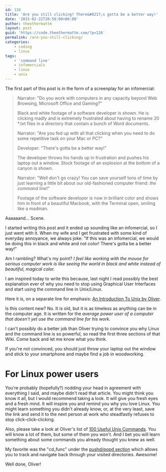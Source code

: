 ```yaml
---
id: 126
title: 'Are you still clicking? There&#8217;s gotta be a better way!'
date: '2015-02-22T20:50:09+00:00'
author: theothermattm
layout: post
guid: 'https://code.theothermattm.com/?p=126'
permalink: /are-you-still-clicking/
categories:
    - coding
    - linux
tags:
    - 'command line'
    - infomercials
    - linux
    - unix
---
```


The first part of this post is in the form of a screenplay for an infomercial:

> Narrator: "Do you work with computers in any capacity beyond Web Browsing, Microsoft Office and Gaming?"
> 
> Black and white footage of a software developer is shown.  He is clicking madly and is extremely frustrated about having to rename 20 *.txt files in a directory that contain a bunch of Word documents. 
> 
> Narrator: "Are you fed up with all that clicking when you need to do some repetitive task on your Mac or PC?"
> 
> Developer: "There's gotta be a better way!"
> 
> The developer throws his hands up in frustration and pushes his laptop out a window.  Stock footage of an explosion at the bottom of a canyon is shown.
> 
> Narrator: "Well don't go crazy!  You can save yourself tons of time by just learning a little bit about our old-fashioned computer friend: *the command line*!"
> 
> Footage of the software developer is now in brilliant color and shows him in front of a beautiful Macbook, with the Terminal open, smiling like a madman.

Aaaaaand... Scene.

I started writing this post and it ended up sounding like an infomercial, so I just went with it.  When my wife and I get frustrated with some kind of everyday annoyance, we always joke: "If this was an infomercial, we would be doing this in black and white and not color!  There's gotta be a better way!"  

Am I rambling?  What's my point?  *I feel like working with the mouse for serious computer work is like seeing the world in black and white instead of beautiful, magical color.*

I am inspired today to write this because, last night I read possibly the best explanation ever of why you need to stop using Graphical User Interfaces and start using the command line in Unix/Linux.  

Here it is, on a separate line for emphasis:
[An Introduction To Unix by Oliver](http://www.oliverelliott.org/article/computing/tut_unix/#Introduction).  

Is this content new? No. It is old, but it is as timeless as anything can be in the computer age.  It is written for the *average power user of a computer that doesn't yet use the command line for his work.*  

I can't possibly do a better job than Oliver trying to convince you why Linux and the command line is so powerful, so read the first three sections of that Wiki.  Come back and let me know what you think.

If you're not convinced, you should just throw your laptop out the window and stick to your smartphone and maybe find a job in woodworking.

# For Linux power users

You're probably (hopefully?) nodding your head in agreement with everything I said, and maybe didn't read that article.  You might think you know it all, but I would recommend taking a look.  It will give you fresh eyes and a fresh mind.  It will inspire you and remind you why you love Linux. You might learn something you didn't already know, or, at the very least, save the link and send it to the next person at work who steadfastly refuses to stop click-click-clicking.

Also, please take a look at Oliver's list of [100 Useful Unix Commands](http://www.oliverelliott.org/article/computing/ref_unix/).  You will know a lot of them, but some of them you won't.  And I bet you will learn something about some commands you already thought you knew as well.  

My favorite was the "cd_func" under the [pushd/popd section](http://www.oliverelliott.org/article/computing/ref_unix/#pushdpopd) which allows you to track and navigate back through your visited directories.  Awesome!

Well done, Oliver!